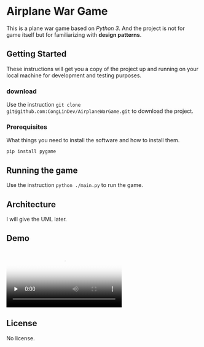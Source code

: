 # Airplane War Game

This is a plane war game based on *Python 3*. And the project is not for game itself but for familiarizing with **design patterns**.

## Getting Started

These instructions will get you a copy of the project up and running on your local machine for development and testing purposes. 

### download

Use the instruction `git clone git@github.com:CongLinDev/AirplaneWarGame.git` to download the project.

### Prerequisites

What things you need to install the software and how to install them.

```
pip install pygame
```

## Running the game

Use the instruction `python ./main.py` to run the game.


## Architecture
I will give the UML later.

## Demo
<video id="video" controls="" preload="none" poster="https://i.loli.net/2018/06/15/5b23b74f0d883.jpg">
      <source id="mp4" src="demo/demo.mp4" type="video/mp4">
      </video>

## License

No license.


